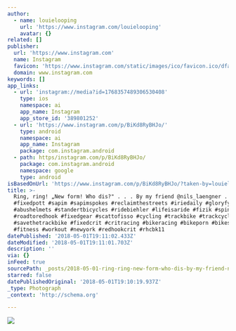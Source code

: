 ```yaml
---
author:
  - name: louielooping
    url: 'https://www.instagram.com/louielooping'
    avatar: {}
related: []
publisher:
  url: 'https://www.instagram.com'
  name: Instagram
  favicon: 'https://www.instagram.com/static/images/ico/favicon.ico/dfa85bb1fd63.ico'
  domain: www.instagram.com
keywords: []
app_links:
  - url: 'instagram://media?id=1768357489306530408'
    type: ios
    namespace: ai
    app_name: Instagram
    app_store_id: '389801252'
  - url: 'https://www.instagram.com/p/BiKd8RyBHJo/'
    type: android
    namespace: ai
    app_name: Instagram
    package: com.instagram.android
  - path: https/instagram.com/p/BiKd8RyBHJo/
    package: com.instagram.android
    namespace: google
    type: android
isBasedOnUrl: 'https://www.instagram.com/p/BiKd8RyBHJo/?taken-by=louielooping'
title: >-
  Ring, ring! „New form! Who dis?" . . . By my friend @nils_laengner . . .
  #fixedpott #sapim #sapimspokes #reclaimthestreets #iriedaily #gloryfy
  #abushelmets #standertbicycles #ridebiehler #lifeisaride #fizik #spinonthese
  #roadtoredhook #fixedgear #scattofisso #cycling #trackbike #trackcycling
  #savethetrackbike #fixedcrit #critracing #bikeracing #bikeporn #bikes #gym
  #fitness #workout #newyork #redhookcrit #rhcbk11
datePublished: '2018-05-01T19:11:02.433Z'
dateModified: '2018-05-01T19:11:01.703Z'
description: ''
via: {}
inFeed: true
sourcePath: _posts/2018-05-01-ring-ring-new-form-who-dis-by-my-friend-nils_la.md
starred: false
datePublishedOriginal: '2018-05-01T19:10:19.937Z'
_type: Photograph
_context: 'http://schema.org'

---
```

![](https://imgflo.herokuapp.com/graph/2b2431f8e7ba7b0/157777007e58c8b9e616f8919c34e123/croprotate.jpg?cropheight=681&cropwidth=1080&degrees=0&input=https%3A%2F%2Fscontent-iad3-1.cdninstagram.com%2Fvp%2F22acc5531cd62dec0cf3fa488bb0e865%2F5B7AE1D8%2Ft51.2885-15%2Fe35%2F30605034_157307851773286_2881744307667075072_n.jpg&x=0&y=201)